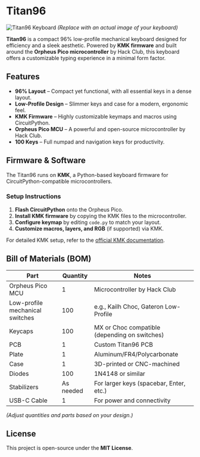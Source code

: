 # Titan96  

![Titan96 Keyboard](https://via.placeholder.com/800x400?text=Titan96+Keyboard+Image) *(Replace with an actual image of your keyboard)*  

**Titan96** is a compact 96% low-profile mechanical keyboard designed for efficiency and a sleek aesthetic. Powered by **KMK firmware** and built around the **Orpheus Pico microcontroller** by Hack Club, this keyboard offers a customizable typing experience in a minimal form factor.  

## Features  
- **96% Layout** – Compact yet functional, with all essential keys in a dense layout.  
- **Low-Profile Design** – Slimmer keys and case for a modern, ergonomic feel.  
- **KMK Firmware** – Highly customizable keymaps and macros using CircuitPython.  
- **Orpheus Pico MCU** – A powerful and open-source microcontroller by Hack Club.  
- **100 Keys** – Full numpad and navigation keys for productivity.  

## Firmware & Software  
The Titan96 runs on **KMK**, a Python-based keyboard firmware for CircuitPython-compatible microcontrollers.  

### Setup Instructions  
1. **Flash CircuitPython** onto the Orpheus Pico.  
2. **Install KMK firmware** by copying the KMK files to the microcontroller.  
3. **Configure keymap** by editing `code.py` to match your layout.  
4. **Customize macros, layers, and RGB** (if supported) via KMK.  

For detailed KMK setup, refer to the [official KMK documentation](https://github.com/KMKfw/kmk_firmware).  

## Bill of Materials (BOM)  
| Part | Quantity | Notes |  
|------|----------|-------|  
| Orpheus Pico MCU | 1 | Microcontroller by Hack Club |  
| Low-profile mechanical switches | 100 | e.g., Kailh Choc, Gateron Low-Profile |  
| Keycaps | 100 | MX or Choc compatible (depending on switches) |  
| PCB | 1 | Custom Titan96 PCB |  
| Plate | 1 | Aluminum/FR4/Polycarbonate |  
| Case | 1 | 3D-printed or CNC-machined |  
| Diodes | 100 | 1N4148 or similar |  
| Stabilizers | As needed | For larger keys (spacebar, Enter, etc.) |  
| USB-C Cable | 1 | For power and connectivity |  

*(Adjust quantities and parts based on your design.)*  
 


## License  
This project is open-source under the **MIT License**.  

